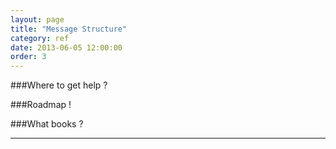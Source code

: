 ```yaml
---
layout: page
title: "Message Structure"
category: ref
date: 2013-06-05 12:00:00
order: 3
---
```


###Where to get help ? 

###Roadmap ! 

###What books ?
* * * 

